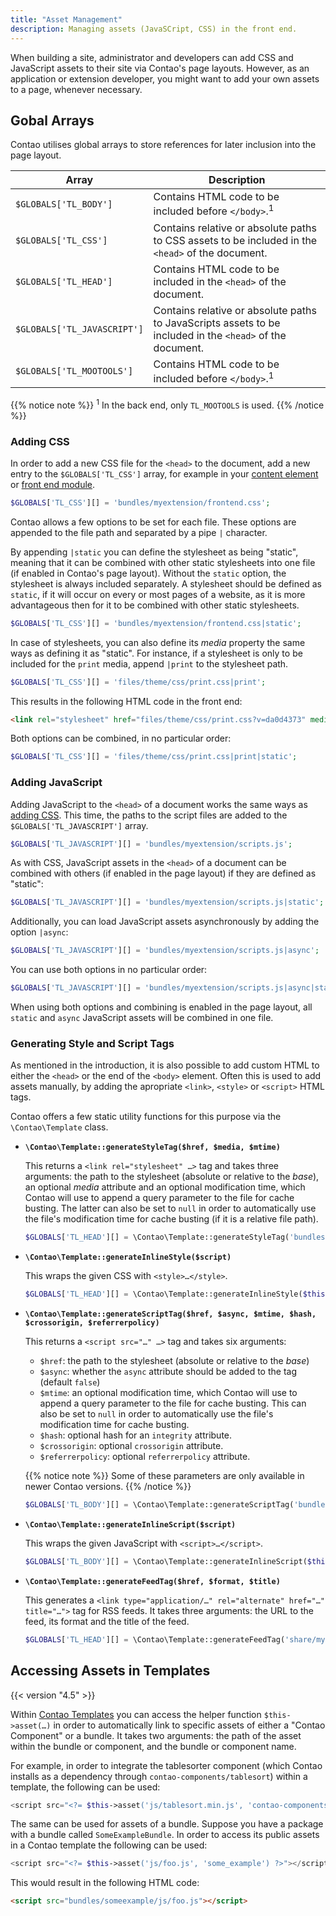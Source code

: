 ```yaml
---
title: "Asset Management"
description: Managing assets (JavaSCript, CSS) in the front end.
---
```



When building a site, administrator and developers can add CSS and JavaScript assets
to their site via Contao's page layouts. However, as an application or extension
developer, you might want to add your own assets to a page, whenever necessary.


## Gobal Arrays

Contao utilises global arrays to store references for later inclusion into the page
layout.


| Array | Description |
| --- | --- |
| `$GLOBALS['TL_BODY']` | Contains HTML code to be included before `</body>`.<sup>1</sup> |
| `$GLOBALS['TL_CSS']` | Contains relative or absolute paths to CSS assets to be included in the `<head>` of the document. |
| `$GLOBALS['TL_HEAD']` | Contains HTML code to be included in the `<head>` of the document. |
| `$GLOBALS['TL_JAVASCRIPT']` | Contains relative or absolute paths to JavaScripts assets to be included in the `<head>` of the document. |
| `$GLOBALS['TL_MOOTOOLS']` | Contains HTML code to be included before `</body>`.<sup>1</sup> |

{{% notice note %}}
<sup>1</sup> In the back end, only `TL_MOOTOOLS` is used.
{{% /notice %}}


### Adding CSS

In order to add a new CSS file for the `<head>` to the document, add a new entry
to the `$GLOBALS['TL_CSS']` array, for example in your [content element][ContaoContentElement]
or [front end module][ContaoFrontEndModule].

```php
$GLOBALS['TL_CSS'][] = 'bundles/myextension/frontend.css';
```

Contao allows a few options to be set for each file. These options are appended
to the file path and separated by a pipe `|` character.

By appending `|static` you can define the stylesheet as being "static", meaning 
that it can be combined with other static stylesheets into one file (if enabled
in Contao's page layout). Without the `static` option, the stylesheet is always 
included separately. A stylesheet should be defined as `static`, if it will occur 
on every or most pages of a website, as it is more advantageous then for it to be 
combined with other static stylesheets.

```php
$GLOBALS['TL_CSS'][] = 'bundles/myextension/frontend.css|static';
```

In case of stylesheets, you can also define its _media_ property the same ways as
defining it as "static". For instance, if a stylesheet is only to be included for
the `print` media, append `|print` to the stylesheet path.

```php
$GLOBALS['TL_CSS'][] = 'files/theme/css/print.css|print';
```

This results in the following HTML code in the front end:

```html
<link rel="stylesheet" href="files/theme/css/print.css?v=da0d4373" media="print">
```

Both options can be combined, in no particular order:

```php
$GLOBALS['TL_CSS'][] = 'files/theme/css/print.css|print|static';
```


### Adding JavaScript

Adding JavaScript to the `<head>` of a document works the same ways as [adding CSS](#adding-css).
This time, the paths to the script files are added to the `$GLOBALS['TL_JAVASCRIPT']`
array.

```php
$GLOBALS['TL_JAVASCRIPT'][] = 'bundles/myextension/scripts.js';
```

As with CSS, JavaScript assets in the `<head>` of a document can be combined with
others (if enabled in the page layout) if they are defined as "static":

```php
$GLOBALS['TL_JAVASCRIPT'][] = 'bundles/myextension/scripts.js|static';
```

Additionally, you can load JavaScript assets asynchronously by adding the option
`|async`:

```php
$GLOBALS['TL_JAVASCRIPT'][] = 'bundles/myextension/scripts.js|async';
```

You can use both options in no particular order:

```php
$GLOBALS['TL_JAVASCRIPT'][] = 'bundles/myextension/scripts.js|async|static';
```

When using both options and combining is enabled in the page layout, all `static` 
and `async` JavaScript assets will be combined in one file.


### Generating Style and Script Tags

As mentioned in the introduction, it is also possible to add custom HTML to either
the `<head>` or the end of the `<body>` element. Often this is used to add assets
manually, by adding the apropriate `<link>`, `<style>` or `<script>` HTML tags.

Contao offers a few static utility functions for this purpose via the `\Contao\Template`
class.

* __`\Contao\Template::generateStyleTag($href, $media, $mtime)`__ 
  
  This returns a `<link rel="stylesheet" …>` tag and takes three arguments: the
  path to the stylesheet (absolute or relative to the _base_), an optional _media_
  attribute and an optional modification time, which Contao will use to append a
  query parameter to the file for cache busting. The latter can also be set to
  `null` in order to automatically use the file's modification time for cache busting
  (if it is a relative file path).

  ```php
  $GLOBALS['TL_HEAD'][] = \Contao\Template::generateStyleTag('bundles/myextension/print.css', 'print', null);
  ```
* __`\Contao\Template::generateInlineStyle($script)`__

  This wraps the given CSS with `<style>…</style>`.

  ```php
  $GLOBALS['TL_HEAD'][] = \Contao\Template::generateInlineStyle($this->generateCss());
  ```
* __`\Contao\Template::generateScriptTag($href, $async, $mtime, $hash, $crossorigin, $referrerpolicy)`__ 
  
  This returns a `<script src="…" …>` tag and takes six arguments: 

  * `$href`: the path to the stylesheet (absolute or relative to the _base_)
  * `$async`: whether the `async` attribute should be added to the tag (default `false`)
  * `$mtime`: an optional modification time, which Contao will use to append a query 
    parameter to the file for cache busting. This can also be set to `null` in order 
    to automatically use the file's modification time for cache busting.
  * `$hash`: optional hash for an `integrity` attribute.
  * `$crossorigin`: optional `crossorigin` attribute.
  * `$referrerpolicy`: optional `referrerpolicy` attribute.

  {{% notice note %}}
Some of these parameters are only available in newer Contao versions.
  {{% /notice %}}

  ```php
  $GLOBALS['TL_BODY'][] = \Contao\Template::generateScriptTag('bundles/myextension/scripts.js', false, null);
  ```
* __`\Contao\Template::generateInlineScript($script)`__

  This wraps the given JavaScript with `<script>…</script>`.

  ```php
  $GLOBALS['TL_BODY'][] = \Contao\Template::generateInlineScript($this->generateJavaScript());
  ```
* __`\Contao\Template::generateFeedTag($href, $format, $title)`__

  This generates a `<link type="application/…" rel="alternate" href="…" title="…">` 
  tag for RSS feeds. It takes three arguments: the URL to the feed, its format and 
  the title of the feed.

  ```php
  $GLOBALS['TL_HEAD'][] = \Contao\Template::generateFeedTag('share/myfeed.xml', 'rss', 'My Feed');
  ```


## Accessing Assets in Templates

{{< version "4.5" >}}

Within [Contao Templates][ContaoTemplates] you can access the helper function `$this->asset(…)`
in order to automatically link to specific assets of either a "Contao Component"
or a bundle. It takes two arguments: the path of the asset within the bundle or
component, and the bundle or component name.

For example, in order to integrate the tablesorter component (which Contao installs
as a dependency through `contao-components/tablesort`) within a template, the following
can be used:

```php
<script src="<?= $this->asset('js/tablesort.min.js', 'contao-components/tablesort') ?>"></script>
```

The same can be used for assets of a bundle. Suppose you have a package with a bundle
called `SomeExampleBundle`. In order to access its public assets in a Contao template the 
following can be used:

```php
<script src="<?= $this->asset('js/foo.js', 'some_example') ?>"></script>
```

This would result in the following HTML code:

```html
<script src="bundles/someexample/js/foo.js"></script>
```


[ContaoContentElement]: /framework/content-elements
[ContaoFrontEndModule]: /framework/front-end-modules
[ContaoTemplates]: /framework/templates/
